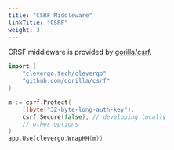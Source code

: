 ```yaml
---
title: "CSRF Middleware"
linkTitle: "CSRF"
weight: 3
---
```


CRSF middleware is provided by [gorilla/csrf](https://github.com/gorilla/csrf).

```go
import (
    "clevergo.tech/clevergo"
    "github.com/gorilla/csrf"
)
```

```go
m := csrf.Protect(
    []byte("32-byte-long-auth-key"),
    csrf.Secure(false), // developing locally
    // other options
)
app.Use(clevergo.WrapHH(m))
```
